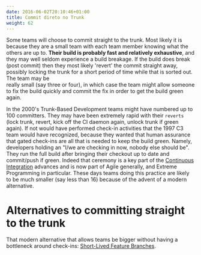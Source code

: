 ```yaml
---
date: 2016-06-02T20:10:46+01:00
title: Commit direto no Trunk
weight: 62
---
```


Some teams will choose to commit straight to the trunk. Most likely it is because they are a small team with each
team member knowing what the others are up to. **Their build is probably fast and relatively exhaustive**, and they 
may well seldom experience a build breakage. If the build does break (post commit) then they most likely 'revert' the 
commit straight away, possibly locking the trunk for a short period of time while that is sorted out. The team may be  
really small (say three or four), in which case the team might allow someone to fix the build quickly and commit the 
fix in order to get the build green again.

In the 2000's Trunk-Based Development teams might have numbered up to 100 committers. They may have been extremely 
rapid with their `reverts` (lock trunk, revert, kick off the CI daemon again, unlock trunk if green again). If not would 
have performed check-in activities that the 1997 C3 team would have recognized, because they wanted that human 
assurance that gated check-ins are all that is needed to keep the build green. Namely, developers holding an 
"I/we are checking in now, nobody else should be". They run the full build after bringing their checkout up to date 
and commit/push if green. Indeed that ceremony is a key part of the [Continuous Integration](/continuous-integration/) advances 
and is now part of Agile generally, and Extreme Programming in particular. These days teams doing this practice are likely 
to be much smaller (say less than 16) because of the advent of a modern alternative.

# Alternatives to committing straight to the trunk

That modern alternative that allows teams be bigger without having a bottleneck around check-ins:
[Short-Lived Feature Branches](/short-lived-feature-branches/).